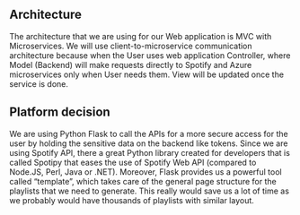 ## Architecture

The architecture that we are using for our Web application is MVC with Microservices. We will use client-to-microservice communication architecture because when the User uses web application Controller, where Model (Backend) will make requests directly to Spotify and Azure microservices only when User needs them. View will be updated once the service is done. 


## Platform decision


We are using Python Flask to call the APIs for a more secure access for the user by holding the sensitive data on the backend like tokens. Since we are using Spotify API, there a great Python library created for developers that is called Spotipy that eases the use of Spotify Web API (compared to Node.JS, Perl, Java or .NET). Moreover, Flask provides us a powerful tool called “template”, which takes care of the general page structure for the playlists that we need to generate. This really would save us a lot of time as we probably would have thousands of playlists with similar layout.
